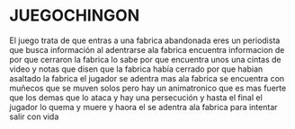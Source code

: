 # JUEGOCHINGON
El juego trata de que entras a una fabrica abandonada eres un periodista que busca información al adentrarse ala fabrica encuentra informacion de por que cerraron la fabrica lo sabe por que encuentra unos una cintas de video y notas que disen que la fabrica había cerrado por que habian asaltado la fabrica el jugador se adentra mas ala fabrica se encuentra con muñecos que se muven solos pero hay un animatronico que es mas fuerte que los demas que lo ataca  y hay una persecución  y hasta el final el jugador lo quema y muere y haora el se adentra ala fabrica para intentar salir con vida
